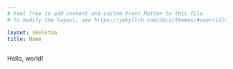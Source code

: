 ```yaml
---
# Feel free to add content and custom Front Matter to this file.
# To modify the layout, see https://jekyllrb.com/docs/themes/#overriding-theme-defaults

layout: skeleton
title: Home
---
```


Hello, world!
